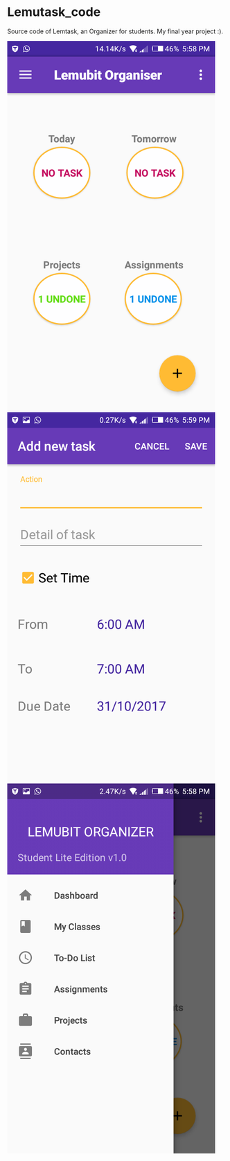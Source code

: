 # Lemutask_code
Source code of Lemtask, an Organizer for students. My final year project :). 


![alt text](snapShots/snapA.png "Description goes here")
![alt text](snapShots/snapB.png "Description goes here")
![alt text](snapShots/snapC.png "Description goes here")

